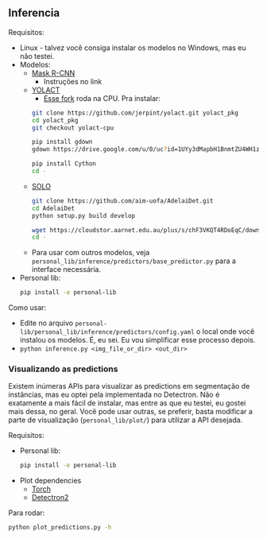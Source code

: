 ## Inferencia

Requisitos:
* Linux - talvez você consiga instalar os modelos no Windows, mas eu não testei.
* Modelos:
	* [Mask R-CNN](https://detectron2.readthedocs.io/en/latest/tutorials/install.html)
		* Instruções no link
	* [YOLACT](https://github.com/dbolya/yolact)
		* [Esse fork](https://github.com/jerpint/yolact.git) roda na CPU. Pra instalar:
		```bash
		git clone https://github.com/jerpint/yolact.git yolact_pkg
		cd yolact_pkg
		git checkout yolact-cpu

		pip install gdown
		gdown https://drive.google.com/u/0/uc?id=1UYy3dMapbH1BnmtZU4WH1zbYgOzzHHf_&export=download

		pip install Cython
		cd -
		```
	* [SOLO](https://github.com/aim-uofa/AdelaiDet.git)
		```bash
		git clone https://github.com/aim-uofa/AdelaiDet.git
		cd AdelaiDet
		python setup.py build develop

		wget https://cloudstor.aarnet.edu.au/plus/s/chF3VKQT4RDoEqC/download -O SOLOv2_R50_3x.pth
		cd -
		```
	* Para usar com outros modelos, veja `personal_lib/inference/predictors/base_predictor.py` para a interface necessária.
* Personal lib:
	```bash
	pip install -e personal-lib
	```

Como usar:
* Edite no arquivo `personal-lib/personal_lib/inference/predictors/config.yaml` o local onde você instalou os modelos. É, eu sei. Eu vou simplificar esse processo depois.
* `python inference.py <img_file_or_dir> <out_dir>`

### Visualizando as predictions

Existem inúmeras APIs para visualizar as predictions em segmentação de instâncias, mas eu optei pela implementada no Detectron. Não é exatamente a mais fácil de instalar, mas entre as que eu testei, eu gostei mais dessa, no geral. Você pode usar outras, se preferir, basta modificar a parte de visualização (`personal_lib/plot/`) para utilizar a API desejada.

Requisitos:
* Personal lib:
	```bash
	pip install -e personal-lib
	```
* Plot dependencies
	* [Torch](https://pytorch.org/get-started/locally/)
	* [Detectron2](https://detectron2.readthedocs.io/en/latest/tutorials/install.html)

Para rodar:
```bash
python plot_predictions.py -h
```